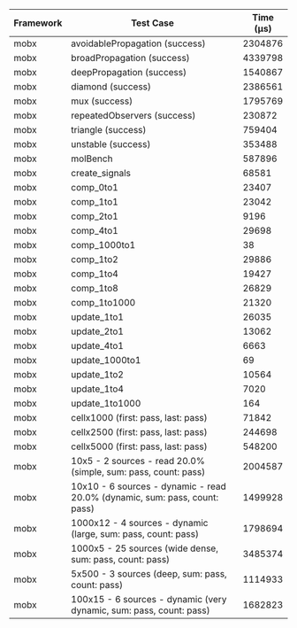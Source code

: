 | Framework | Test Case | Time (μs) |
| --- | --- | --- |
| mobx | avoidablePropagation (success) | 2304876 |
| mobx | broadPropagation (success) | 4339798 |
| mobx | deepPropagation (success) | 1540867 |
| mobx | diamond (success) | 2386561 |
| mobx | mux (success) | 1795769 |
| mobx | repeatedObservers (success) | 230872 |
| mobx | triangle (success) | 759404 |
| mobx | unstable (success) | 353488 |
| mobx | molBench | 587896 |
| mobx | create_signals | 68581 |
| mobx | comp_0to1 | 23407 |
| mobx | comp_1to1 | 23042 |
| mobx | comp_2to1 | 9196 |
| mobx | comp_4to1 | 29698 |
| mobx | comp_1000to1 | 38 |
| mobx | comp_1to2 | 29886 |
| mobx | comp_1to4 | 19427 |
| mobx | comp_1to8 | 26829 |
| mobx | comp_1to1000 | 21320 |
| mobx | update_1to1 | 26035 |
| mobx | update_2to1 | 13062 |
| mobx | update_4to1 | 6663 |
| mobx | update_1000to1 | 69 |
| mobx | update_1to2 | 10564 |
| mobx | update_1to4 | 7020 |
| mobx | update_1to1000 | 164 |
| mobx | cellx1000 (first: pass, last: pass) | 71842 |
| mobx | cellx2500 (first: pass, last: pass) | 244698 |
| mobx | cellx5000 (first: pass, last: pass) | 548200 |
| mobx | 10x5 - 2 sources - read 20.0% (simple, sum: pass, count: pass) | 2004587 |
| mobx | 10x10 - 6 sources - dynamic - read 20.0% (dynamic, sum: pass, count: pass) | 1499928 |
| mobx | 1000x12 - 4 sources - dynamic (large, sum: pass, count: pass) | 1798694 |
| mobx | 1000x5 - 25 sources (wide dense, sum: pass, count: pass) | 3485374 |
| mobx | 5x500 - 3 sources (deep, sum: pass, count: pass) | 1114933 |
| mobx | 100x15 - 6 sources - dynamic (very dynamic, sum: pass, count: pass) | 1682823 |

